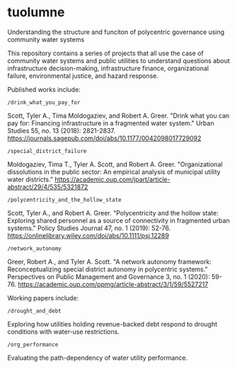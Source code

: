 # tuolumne
Understanding the structure and funciton of polycentric governance using community water systems

This repository contains a series of projects that all use the case of community water systems and public utilities to understand questions about infrastructure decision-making, infrastructure finance, organizational failure, environmental justice, and hazard response.

Published works include:

    /drink_what_you_pay_for

  Scott, Tyler A., Tima Moldogaziev, and Robert A. Greer. "Drink what you can pay for: Financing infrastructure in a fragmented water system." Urban Studies 55, no. 13 (2018): 2821-2837. https://journals.sagepub.com/doi/abs/10.1177/0042098017729092


    /special_district_failure

   Moldogaziev, Tima T., Tyler A. Scott, and Robert A. Greer. "Organizational dissolutions in the public sector: An empirical analysis of municipal utility water districts." https://academic.oup.com/jpart/article-abstract/29/4/535/5321872

    /polycentricity_and_the_hollow_state

   Scott, Tyler A., and Robert A. Greer. "Polycentricity and the hollow state: Exploring shared personnel as a source of connectivity in fragmented urban systems." Policy Studies Journal 47, no. 1 (2019): 52-76. https://onlinelibrary.wiley.com/doi/abs/10.1111/psj.12289
   
    /network_autonomy

   Greer, Robert A., and Tyler A. Scott. "A network autonomy framework: Reconceptualizing special district autonomy in polycentric systems." Perspectives on Public Management and Governance 3, no. 1 (2020): 59-76. https://academic.oup.com/ppmg/article-abstract/3/1/59/5527217

Working papers include:

    /drought_and_debt

Exploring how utilities holding revenue-backed debt respond to drought conditions with water-use restrictions.

    /org_performance

Evaluating the path-dependency of water utility performance.